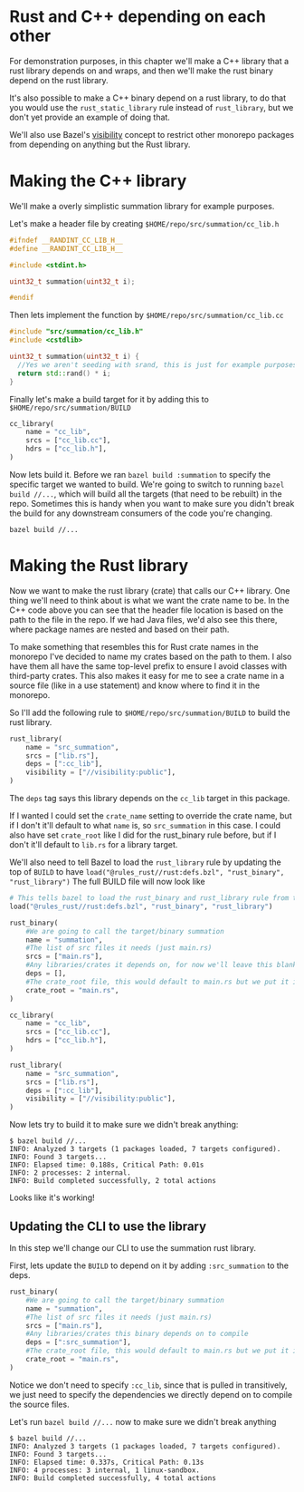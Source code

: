 # Rust and C++ depending on each other
For demonstration purposes, in this chapter we'll make a C++ library that a rust library depends on and wraps,
and then we'll make the rust binary depend on the rust library.

It's also possible to make a C++ binary depend on a rust library, to do that you would use the `rust_static_library` rule instead of `rust_library`, but we don't yet provide an example of doing that.

We'll also use Bazel's [visibility](https://bazel.build/concepts/visibility) concept to restrict other monorepo packages from depending on anything but the Rust library.

# Making the C++ library
We'll make a overly simplistic summation library for example purposes.

Let's make a header file by creating `$HOME/repo/src/summation/cc_lib.h`
```cpp
#ifndef __RANDINT_CC_LIB_H__
#define __RANDINT_CC_LIB_H__

#include <stdint.h>

uint32_t summation(uint32_t i);

#endif
```

Then lets implement the function by `$HOME/repo/src/summation/cc_lib.cc`
```cpp
#include "src/summation/cc_lib.h"
#include <cstdlib>

uint32_t summation(uint32_t i) {
  //Yes we aren't seeding with srand, this is just for example purposes
  return std::rand() * i;
}
```

Finally let's make a build target for it by adding this to `$HOME/repo/src/summation/BUILD`
```python
cc_library(
    name = "cc_lib",
    srcs = ["cc_lib.cc"],
    hdrs = ["cc_lib.h"],
)
```

Now lets build it. Before we ran `bazel build :summation` to specify the specific target we wanted to build.
We're going to switch to running `bazel build //...`, which will build all the targets (that need to be rebuilt)
in the repo. Sometimes this is handy when you want to make sure you didn't break the build for any downstream
consumers of the code you're changing.
```shell
bazel build //...
```

# Making the Rust library
Now we want to make the rust library (crate) that calls our C++ library. One thing we'll need to think about is what we
want the crate name to be. In the C++ code above you can see that the header file location is based on the path to the
file in the repo. If we had Java files, we'd also see this there, where package names are nested and based on their
path.

To make something that resembles this for Rust crate names in the monorepo I've decided to name my crates based
on the path to them. I also have them all have the same top-level prefix to ensure I avoid classes with third-party
crates. This also makes it easy for me to see a crate name in a source file (like in a use statement) and know
where to find it in the monorepo.

So I'll add the following rule to `$HOME/repo/src/summation/BUILD` to build the rust library.
```python
rust_library(
    name = "src_summation",
    srcs = ["lib.rs"],
    deps = [":cc_lib"],
    visibility = ["//visibility:public"],
)
```

The `deps` tag says this library depends on the `cc_lib` target in this package.

If I wanted I could set the `crate_name` setting to override the crate name, but if I don't it'll default to what `name` is, so `src_summation` in this case. I could also have set `crate_root` like I did for the rust_binary rule before, but if I don't it'll default to `lib.rs` for a library target.

We'll also need to tell Bazel to load the `rust_library` rule by updating the top of `BUILD` to have `load("@rules_rust//rust:defs.bzl", "rust_binary", "rust_library")`
The full BUILD file will now look like
```python
# This tells bazel to load the rust_binary and rust_library rule from the rules_rust package
load("@rules_rust//rust:defs.bzl", "rust_binary", "rust_library")

rust_binary(
    #We are going to call the target/binary summation
    name = "summation",
    #The list of src files it needs (just main.rs)
    srcs = ["main.rs"],
    #Any libraries/crates it depends on, for now we'll leave this blank
    deps = [],
    #The crate_root file, this would default to main.rs but we put it in for clarity
    crate_root = "main.rs",
)

cc_library(
    name = "cc_lib",
    srcs = ["cc_lib.cc"],
    hdrs = ["cc_lib.h"],
)

rust_library(
    name = "src_summation",
    srcs = ["lib.rs"],
    deps = [":cc_lib"],
    visibility = ["//visibility:public"],
)

```

Now lets try to build it to make sure we didn't break anything:
```shell
$ bazel build //...
INFO: Analyzed 3 targets (1 packages loaded, 7 targets configured).
INFO: Found 3 targets...
INFO: Elapsed time: 0.188s, Critical Path: 0.01s
INFO: 2 processes: 2 internal.
INFO: Build completed successfully, 2 total actions
```

Looks like it's working!

## Updating the CLI to use the library
In this step we'll change our CLI to use the summation rust library.

First, lets update the `BUILD` to depend on it by adding `:src_summation` to the deps.
```python
rust_binary(
    #We are going to call the target/binary summation
    name = "summation",
    #The list of src files it needs (just main.rs)
    srcs = ["main.rs"],
    #Any libraries/crates this binary depends on to compile
    deps = [":src_summation"],
    #The crate_root file, this would default to main.rs but we put it in for clarity
    crate_root = "main.rs",
)
```

Notice we don't need to specify `:cc_lib`, since that is pulled in transitively, we just need
to specify the dependencies we directly depend on to compile the source files.

Let's run `bazel build //...` now to make sure we didn't break anything
```shell
$ bazel build //...
INFO: Analyzed 3 targets (1 packages loaded, 7 targets configured).
INFO: Found 3 targets...
INFO: Elapsed time: 0.337s, Critical Path: 0.13s
INFO: 4 processes: 3 internal, 1 linux-sandbox.
INFO: Build completed successfully, 4 total actions
